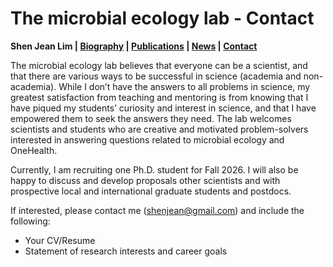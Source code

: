# The microbial ecology lab - Contact 
**Shen Jean Lim | [Biography](bio.md) | [Publications](pubs.md) | [News](news.md) | [Contact](contact.md)**

The microbial ecology lab believes that everyone can be a scientist, and that there are various ways to be successful in science (academia and non-academia). While I don’t have the answers to all problems in science, my greatest satisfaction from teaching and mentoring is from knowing that I have piqued my students’ curiosity and interest in science, and that I have empowered them to seek the answers they need. The lab welcomes scientists and students who are creative and motivated problem-solvers interested in answering questions related to microbial ecology and OneHealth.

Currently, I am recruiting one Ph.D. student for Fall 2026. I will also be happy to discuss and develop proposals other scientists and with prospective local and international graduate students and postdocs. 

If interested, please contact me (shenjean@gmail.com) and include the following:
- Your CV/Resume 
- Statement of research interests and career goals
